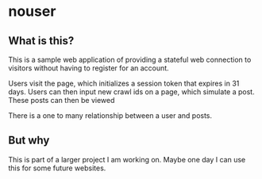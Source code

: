# nouser

## What is this?

This is a sample web application of providing a stateful web connection to visitors without having to register for an account. 

Users visit the page, which initializes a session token that expires in 31 days. Users can then input new crawl ids on a page, which simulate a post. These posts can then be viewed

There is a one to many relationship between a user and posts.

## But why

This is part of a larger project I am working on. Maybe one day I can use this for some future websites.
